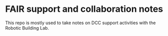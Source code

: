 # FAIR support and collaboration notes
This repo is mostly used to take notes on DCC support activities with the Robotic Building Lab.
